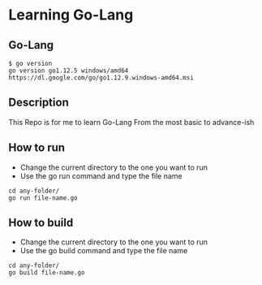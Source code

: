 # Learning Go-Lang

## Go-Lang
```
$ go version
go version go1.12.5 windows/amd64
https://dl.google.com/go/go1.12.9.windows-amd64.msi
```

## Description
This Repo is for me to learn Go-Lang
From the most basic to advance-ish

## How to run
* Change the current directory to the one you want to run
* Use the go run command and type the file name
```
cd any-folder/
go run file-name.go
```

## How to build
* Change the current directory to the one you want to run
* Use the go build command and type the file name
```
cd any-folder/
go build file-name.go
```